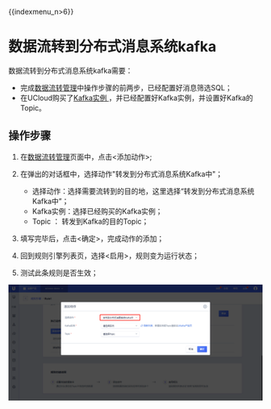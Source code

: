 {{indexmenu_n>6}}

# 数据流转到分布式消息系统kafka
数据流转到分布式消息系统kafka需要：
- 完成[数据流转管理](data_forwarding)中操作步骤的前两步，已经配置好消息筛选SQL；
- 在UCloud购买了[Kafka实例 ](https://console.ucloud.cn/ukafka/ukafka)，并已经配置好Kafka实例，并设置好Kafka的Topic。


## 操作步骤

1. 在[数据流转管理](data_forwarding)页面中，点击<添加动作>;
2. 在弹出的对话框中，选择动作"转发到分布式消息系统Kafka中"；

   - 选择动作：选择需要流转到的目的地，这里选择“转发到分布式消息系统Kafka中”；
   - Kafka实例：选择已经购买的Kafka实例；
   - Topic ： 转发到Kafka的目的Topic；
   
3. 填写完毕后，点击<确定>，完成动作的添加；
4. 回到规则引擎列表页，选择<启用>，规则变为运行状态；
5. 测试此条规则是否生效；


![转发到Kafka中](../../images/转发到Kafka中.png)



